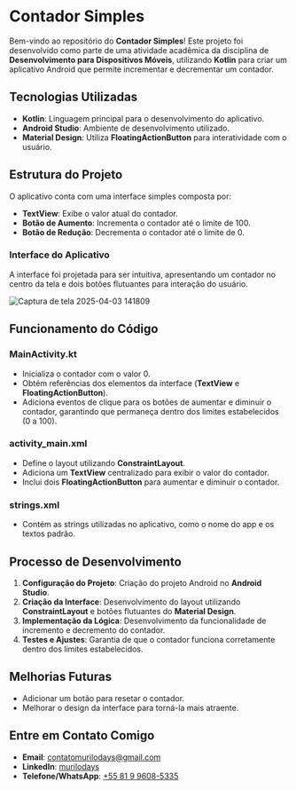 # Contador Simples

Bem-vindo ao repositório do **Contador Simples**! Este projeto foi desenvolvido como parte de uma atividade acadêmica da disciplina de **Desenvolvimento para Dispositivos Móveis**, utilizando **Kotlin** para criar um aplicativo Android que permite incrementar e decrementar um contador.

## Tecnologias Utilizadas

- **Kotlin**: Linguagem principal para o desenvolvimento do aplicativo.
- **Android Studio**: Ambiente de desenvolvimento utilizado.
- **Material Design**: Utiliza **FloatingActionButton** para interatividade com o usuário.

## Estrutura do Projeto

O aplicativo conta com uma interface simples composta por:

- **TextView**: Exibe o valor atual do contador.
- **Botão de Aumento**: Incrementa o contador até o limite de 100.
- **Botão de Redução**: Decrementa o contador até o limite de 0.

### Interface do Aplicativo

A interface foi projetada para ser intuitiva, apresentando um contador no centro da tela e dois botões flutuantes para interação do usuário.

![Captura de tela 2025-04-03 141809](https://github.com/user-attachments/assets/e0360e39-11a9-49e8-94ef-4f0c56735021)

## Funcionamento do Código

### **MainActivity.kt**

- Inicializa o contador com o valor 0.
- Obtém referências dos elementos da interface (**TextView** e **FloatingActionButton**).
- Adiciona eventos de clique para os botões de aumentar e diminuir o contador, garantindo que permaneça dentro dos limites estabelecidos (0 a 100).

### **activity_main.xml**

- Define o layout utilizando **ConstraintLayout**.
- Adiciona um **TextView** centralizado para exibir o valor do contador.
- Inclui dois **FloatingActionButton** para aumentar e diminuir o contador.

### **strings.xml**

- Contém as strings utilizadas no aplicativo, como o nome do app e os textos padrão.

## Processo de Desenvolvimento

1. **Configuração do Projeto**: Criação do projeto Android no **Android Studio**.
2. **Criação da Interface**: Desenvolvimento do layout utilizando **ConstraintLayout** e botões flutuantes do **Material Design**.
3. **Implementação da Lógica**: Desenvolvimento da funcionalidade de incremento e decremento do contador.
4. **Testes e Ajustes**: Garantia de que o contador funciona corretamente dentro dos limites estabelecidos.

## Melhorias Futuras

- Adicionar um botão para resetar o contador.
- Melhorar o design da interface para torná-la mais atraente.

## Entre em Contato Comigo

- **Email**: contatomurilodays@gmail.com  
- **LinkedIn**: <a href="https://www.linkedin.com/in/murilodays/"> murilodays </a>  
- **Telefone/WhatsApp**: <a href="https://wa.me/message/ONXRU2RSDSNEE1"> +55 81 9 9608-5335 </a>

